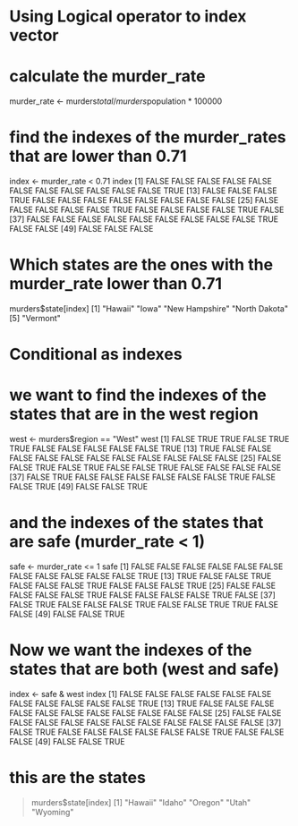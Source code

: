 # Using Logical operator to index vector

# calculate the murder_rate
murder_rate <- murders$total / murders$population * 100000                                                                                                                                                 

# find the indexes of the murder_rates that are lower than 0.71
index <- murder_rate < 0.71
index
 [1] FALSE FALSE FALSE FALSE FALSE FALSE FALSE FALSE FALSE FALSE FALSE  TRUE
[13] FALSE FALSE FALSE  TRUE FALSE FALSE FALSE FALSE FALSE FALSE FALSE FALSE
[25] FALSE FALSE FALSE FALSE FALSE  TRUE FALSE FALSE FALSE FALSE  TRUE FALSE
[37] FALSE FALSE FALSE FALSE FALSE FALSE FALSE FALSE FALSE  TRUE FALSE FALSE
[49] FALSE FALSE FALSE

# Which states are the ones with the murder_rate lower than 0.71
murders$state[index]
[1] "Hawaii"        "Iowa"          "New Hampshire" "North Dakota" 
[5] "Vermont" 


# Conditional as indexes

# we want to find the indexes of the states that are in the west region
west <- murders$region == "West"
west
 [1] FALSE  TRUE  TRUE FALSE  TRUE  TRUE FALSE FALSE FALSE FALSE FALSE  TRUE
[13]  TRUE FALSE FALSE FALSE FALSE FALSE FALSE FALSE FALSE FALSE FALSE FALSE
[25] FALSE FALSE  TRUE FALSE  TRUE FALSE FALSE  TRUE FALSE FALSE FALSE FALSE
[37] FALSE  TRUE FALSE FALSE FALSE FALSE FALSE FALSE  TRUE FALSE FALSE  TRUE
[49] FALSE FALSE  TRUE

# and the indexes of the states that are safe (murder_rate < 1)
safe <- murder_rate <= 1
safe
 [1] FALSE FALSE FALSE FALSE FALSE FALSE FALSE FALSE FALSE FALSE FALSE  TRUE
[13]  TRUE FALSE FALSE  TRUE FALSE FALSE FALSE  TRUE FALSE FALSE FALSE  TRUE
[25] FALSE FALSE FALSE FALSE FALSE  TRUE FALSE FALSE FALSE FALSE  TRUE FALSE
[37] FALSE  TRUE FALSE FALSE FALSE  TRUE FALSE FALSE  TRUE  TRUE FALSE FALSE
[49] FALSE FALSE  TRUE

# Now we want the indexes of the states that are both (west and safe)
index <- safe & west
index
 [1] FALSE FALSE FALSE FALSE FALSE FALSE FALSE FALSE FALSE FALSE FALSE  TRUE
[13]  TRUE FALSE FALSE FALSE FALSE FALSE FALSE FALSE FALSE FALSE FALSE FALSE
[25] FALSE FALSE FALSE FALSE FALSE FALSE FALSE FALSE FALSE FALSE FALSE FALSE
[37] FALSE  TRUE FALSE FALSE FALSE FALSE FALSE FALSE  TRUE FALSE FALSE FALSE
[49] FALSE FALSE  TRUE

# this are the states
> murders$state[index]
[1] "Hawaii"  "Idaho"   "Oregon"  "Utah"    "Wyoming"

